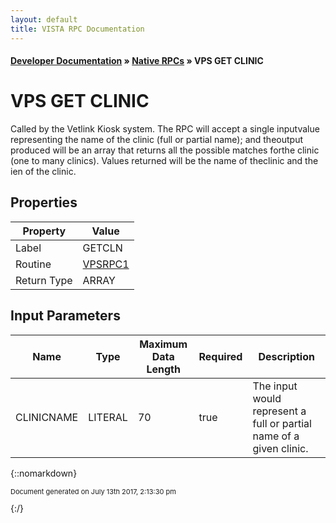 ```yaml
---
layout: default
title: VISTA RPC Documentation
---
```


#### [Developer Documentation](../index) &#187; [Native RPCs](TableOfContents) &#187; VPS GET CLINIC<br/>
# VPS GET CLINIC

Called by the Vetlink Kiosk system.  The RPC will accept a single inputvalue representing the name of the clinic (full or partial name); and theoutput produced will be an array that returns all the possible matches forthe clinic (one to many clinics).  Values returned will be the name of theclinic and the ien of the clinic.

## Properties

Property | Value
--- | ---
Label | GETCLN
Routine | [VPSRPC1](http://code.osehra.org/dox/Routine_VPSRPC1_source.html)
Return Type | ARRAY


## Input Parameters

Name | Type | Maximum Data Length | Required | Description
--- | --- | --- | --- | ---
CLINICNAME | LITERAL | 70 | true | The input would represent a full or partial name of a given clinic.



{::nomarkdown} <br/><p style="font-size: 11px">Document generated on July 13th 2017, 2:13:30 pm</p>{:/}